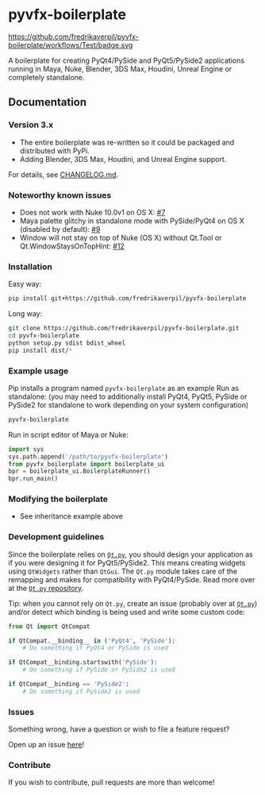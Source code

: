 # pyvfx-boilerplate

https://github.com/fredrikaverpil/pyvfx-boilerplate/workflows/Test/badge.svg

A boilerplate for creating PyQt4/PySide and PyQt5/PySide2 applications running in Maya, Nuke, Blender, 3DS Max, Houdini, Unreal Engine or completely standalone.

## Documentation

### Version 3.x

- The entire boilerplate was re-written so it could be packaged and distributed with PyPi.
- Adding Blender, 3DS Max, Houdini, and Unreal Engine support.

For details, see [CHANGELOG.md](CHANGELOG.md).

### Noteworthy known issues

- Does not work with Nuke 10.0v1 on OS X: [#7](https://github.com/fredrikaverpil/pyvfx-boilerplate/issues/7)
- Maya palette glitchy in standalone mode with PySide/PyQt4 on OS X (disabled by default): [#9](https://github.com/fredrikaverpil/pyvfx-boilerplate/issues/9)
- Window will not stay on top of Nuke (OS X) without Qt.Tool or Qt.WindowStaysOnTopHint: [#12](https://github.com/fredrikaverpil/pyvfx-boilerplate/issues/12)
### Installation

Easy way:

```bash
pip install git+https://github.com/fredrikaverpil/pyvfx-boilerplate
```

Long way:

```bash
git clone https://github.com/fredrikaverpil/pyvfx-boilerplate.git
cd pyvfx-boilerplate
python setup.py sdist bdist_wheel
pip install dist/*
```

### Example usage

Pip installs a program named `pyvfx-boilerplate` as an example Run as standalone:
(you may need to additionally install PyQt4, PyQt5, PySide or PySide2 for standalone to work depending on your system configuration)

```bash
pyvfx-boilerplate
```

Run in script editor of Maya or Nuke:

```python
import sys
sys.path.append('/path/to/pyvfx-boilerplate')
from pyvfx_boilerplate import boilerplate_ui
bpr = boilerplate_ui.BoilerplateRunner()
bpr.run_main()
```

### Modifying the boilerplate

- See inheritance example above

### Development guidelines

Since the boilerplate relies on [`Qt.py`](https://github.com/mottosso/Qt.py), you should design your application as if you were designing it for PyQt5/PySide2. This means creating widgets using `QtWidgets` rather than `QtGui`. The `Qt.py` module takes care of the remapping and makes for compatibility with PyQt4/PySide. Read more over at the [`Qt.py` repository](https://github.com/mottosso/Qt.py).

Tip: when you cannot rely on `Qt.py`, create an issue (probably over at [`Qt.py`](https://github.com/mottosso/Qt.py)) and/or detect which binding is being used and write some custom code:

```python
from Qt import QtCompat

if QtCompat.__binding__ in ('PyQt4', 'PySide'):
    # Do something if PyQt4 or PySide is used

if QtCompat__binding.startswith('PySide'):
    # Do something if PySide or PySide2 is used

if QtCompat__binding == 'PySide2':
    # Do something if PySide2 is used
```

### Issues

Something wrong, have a question or wish to file a feature request?

Open up an issue [here](https://github.com/fredrikaverpil/pyvfx-boilerplate/issues)!

### Contribute

If you wish to contribute, pull requests are more than welcome!
